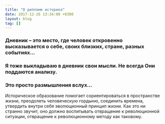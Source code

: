 ```yaml
---
title: "О дипломе историка"
date: 2017-12-26 13:34:00 +0300
layout: blog
tag: []
---
```

### Дневник – это место, где человек откровенно высказывается о себе, своих близких, стране, разных событиях...

### Я тоже выкладываю в дневник свои мысли. Не всегда Они поддаются анализу.

### Это просто размышления вслух...







Историческое образование помогает сориентироваться в пространстве жизни, преодолеть человеческую гордыню, соединить времена, утвердить внутри себя эволюционный принцип жизни. Как это ни странно звучит, оно должно воспитывать отвращение к революционной ситуации, отвращение к революционному методу как таковому.